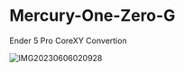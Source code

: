 # Mercury-One-Zero-G
Ender 5 Pro CoreXY Convertion

![IMG20230606020928](https://github.com/baz-snow-ss/Mercury-One-Zero-G/assets/99566898/595da43a-072a-4a87-aa13-cac3a8031ffe)
